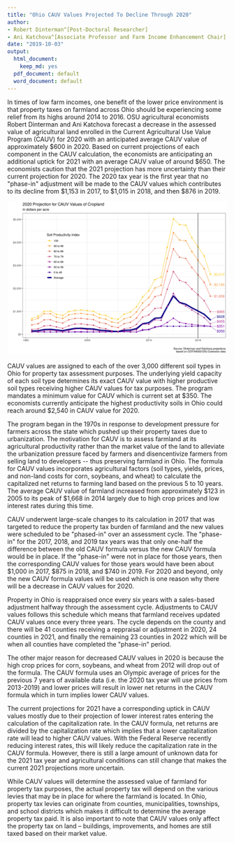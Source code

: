 ```yaml
---
title: "Ohio CAUV Values Projected To Decline Through 2020"
author:
- Robert Dinterman^[Post-Doctoral Researcher]
- Ani Katchova^[Associate Professor and Farm Income Enhancement Chair]
date: "2019-10-03"
output:
  html_document:
    keep_md: yes
  pdf_document: default
  word_document: default
---
```




In times of low farm incomes, one benefit of the lower price environment is that property taxes on farmland across Ohio should be experiencing some relief from its highs around 2014 to 2016. OSU agricultural economists Robert Dinterman and Ani Katchova forecast a decrease in the assessed value of agricultural land enrolled in the Current Agricultural Use Value Program (CAUV) for 2020 with an anticipated average CAUV value of approximately \$600 in 2020. Based on current projections of each component in the CAUV calculation, the economists are anticipating an additional uptick for 2021 with an average CAUV value of around \$650. The economists caution that the 2021 projection has more uncertainty than their current projection for 2020. The 2020 tax year is the first year that no "phase-in" adjustment will be made to the CAUV values which contributes to its decline from \$1,153
in 2017, to \$1,015 in 2018, and then \$876 in 2019.

![](../3-proj/figures/cauv_expected_projections_2020.png)

CAUV values are assigned to each of the over 3,000 different soil types in Ohio for property tax assessment purposes. The underlying yield capacity of each soil type determines its exact CAUV value with higher productive soil types receiving higher CAUV values for tax purposes. The program mandates a minimum value for CAUV which is current set at \$350. The economists currently anticipate the highest productivity soils in Ohio could reach around \$2,540 in CAUV value for 2020.

The program began in the 1970s in response to development pressure for farmers across the state which pushed up their property taxes due to urbanization. The motivation for CAUV is to assess farmland at its agricultural productivity rather than the market value of the land to alleviate the urbanization pressure faced by farmers and disencentivize farmers from selling land to developers -- thus preserving farmland in Ohio. The formula for CAUV values incorporates agricultural factors (soil types, yields, prices, and non-land costs for corn, soybeans, and wheat) to calculate the capitalized net returns to farming land based on the previous 5 to 10 years. The average CAUV value of farmland increased from approximately \$123 in 2005 to its peak of \$1,668 in 2014 largely due to high crop prices and low interest rates during this time.

CAUV underwent large-scale changes to its calculation in 2017 that was targeted to reduce the property tax burden of farmland and the new values were scheduled to be "phased-in" over an assessment cycle. The "phase-in" for the 2017, 2018, and 2019 tax years was that only one-half the difference between the old CAUV formula versus the new CAUV formula would be in place. If the "phase-in" were not in place for those years, then the corresponding CAUV values for those years would have been about \$1,000 in 2017, \$875 in 2018, and \$740 in 2019. For 2020 and beyond, only the new CAUV formula values will be used which is one reason why there will be a decrease in CAUV values for 2020.

Property in Ohio is reappraised once every six years with a sales-based adjustment halfway through the assessment cycle. Adjustments to CAUV values follows this schedule which means that farmland receives updated CAUV values once every three years. The cycle depends on the county and there will be 41 counties receiving a reppraisal or adjustment in 2020, 24 counties in 2021, and finally the remaining 23 counties in 2022 which will be when all counties have completed the "phase-in" period.

The other major reason for decreased CAUV values in 2020 is because the high crop prices for corn, soybeans, and wheat from 2012 will drop out of the formula. The CAUV formula uses an Olympic average of prices for the previous 7 years of available data (i.e. the 2020 tax year will use prices from 2013-2019) and lower prices will result in lower net returns in the CAUV formula which in turn implies lower CAUV values.

The current projections for 2021 have a corresponding uptick in CAUV values mostly due to their projection of lower interest rates entering the calculation of the capitalization rate. In the CAUV formula, net returns are divided by the capitalization rate which implies that a lower capitalization rate will lead to higher CAUV values. With the Federal Reserve recently reducing interest rates, this will likely reduce the capitalization rate in the CAUV formula. However, there is still a large amount of unknown data for the 2021 tax year and agricultural conditions can still change that makes the current 2021 projections more uncertain.

While CAUV values will determine the assessed value of farmland for property tax purposes, the actual property tax will depend on the various levies that may be in place for where the farmland is located. In Ohio, property tax levies can originate from counties, municipalities, townships, and school districts which makes it difficult to determine the average property tax paid. It is also important to note that CAUV values only affect the property tax on land – buildings, improvements, and homes are still
taxed based on their market value.
